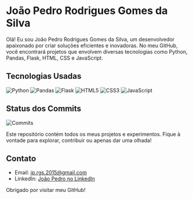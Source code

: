 # João Pedro Rodrigues Gomes da Silva

Olá! Eu sou João Pedro Rodrigues Gomes da Silva, um desenvolvedor apaixonado por criar soluções eficientes e inovadoras. No meu GitHub, você encontrará projetos que envolvem diversas tecnologias como Python, Pandas, Flask, HTML, CSS e JavaScript.

## Tecnologias Usadas

![Python](https://img.shields.io/badge/Python-3776AB?style=flat&logo=python&logoColor=white)
![Pandas](https://img.shields.io/badge/Pandas-150458?style=flat&logo=pandas&logoColor=white)
![Flask](https://img.shields.io/badge/Flask-000000?style=flat&logo=flask&logoColor=white)
![HTML5](https://img.shields.io/badge/HTML5-E34F26?style=flat&logo=html5&logoColor=white)
![CSS3](https://img.shields.io/badge/CSS3-1572B6?style=flat&logo=css3&logoColor=white)
![JavaScript](https://img.shields.io/badge/JavaScript-F7DF1E?style=flat&logo=javascript&logoColor=black)

## Status dos Commits

![Commits](https://img.shields.io/github/commit-activity/m/JoãoPedroSilva/REPOSITORY_NAME?style=flat)

Este repositório contém todos os meus projetos e experimentos. Fique à vontade para explorar, contribuir ou apenas dar uma olhada!

## Contato

- Email: jp.rgs.2015@gmail.com
- LinkedIn: [João Pedro no LinkedIn](https://br.linkedin.com/in/jo%C3%A3o-pedro-rodrigues-gomes-da-silva-276471319)

Obrigado por visitar meu GitHub!
